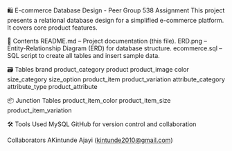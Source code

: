 🛍️ E-commerce Database Design - Peer Group 538 Assignment
This project presents a relational database design for a simplified e-commerce platform. It covers core product features.

📁 Contents
README.md – Project documentation (this file).
ERD.png – Entity-Relationship Diagram (ERD) for database structure.
ecommerce.sql – SQL script to create all tables and insert sample data.

🗃️ Tables
brand
product_category
product
product_image
color
size_category
size_option
product_item
product_variation
attribute_category
attribute_type
product_attribute

📦 Junction Tables
product_item_color
product_item_size
product_item_variation

🛠 Tools Used
MySQL
GitHub for version control and collaboration

Collaborators
AKintunde Ajayi (kintunde2010@gmail.com)
